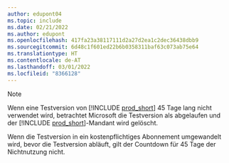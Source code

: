 ```yaml
---
author: edupont04
ms.topic: include
ms.date: 02/21/2022
ms.author: edupont
ms.openlocfilehash: 417fa23a38117111d2a27d2ea1c2dec36438dbb9
ms.sourcegitcommit: 6d48c1f601ed22b6b0358311baf63c073ab75e64
ms.translationtype: HT
ms.contentlocale: de-AT
ms.lasthandoff: 03/01/2022
ms.locfileid: "8366128"
---
```

> [!NOTE]
> Wenn eine Testversion von [!INCLUDE [prod_short](prod_short.md)] 45 Tage lang nicht verwendet wird, betrachtet Microsoft die Testversion als abgelaufen und der [!INCLUDE [prod_short](prod_short.md)]-Mandant wird gelöscht.
>
> Wenn die Testversion in ein kostenpflichtiges Abonnement umgewandelt wird, bevor die Testversion abläuft, gilt der Countdown für 45 Tage der Nichtnutzung nicht.
